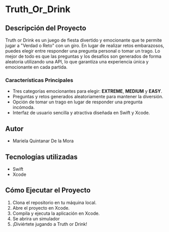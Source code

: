 # Truth_Or_Drink


## Descripción del Proyecto

Truth or Drink es un juego de fiesta divertido y emocionante que te permite jugar a "Verdad o Reto" con un giro. En lugar de realizar retos embarazosos, puedes elegir entre responder una pregunta personal o tomar un trago. Lo mejor de todo es que las preguntas y los desafíos son generados de forma aleatoria utilizando una API, lo que garantiza una experiencia única y emocionante en cada partida.

### Características Principales

- Tres categorías emocionantes para elegir: **EXTREME**, **MEDIUM** y **EASY**.
- Preguntas y retos generados aleatoriamente para mantener la diversión.
- Opción de tomar un trago en lugar de responder una pregunta incómoda.
- Interfaz de usuario sencilla y atractiva diseñada en Swift y Xcode.

## Autor

- Mariela Quintanar De la Mora

## Tecnologías utilizadas

- Swift
- Xcode

## Cómo Ejecutar el Proyecto

1. Clona el repositorio en tu máquina local.
2. Abre el proyecto en Xcode.
4. Compila y ejecuta la aplicación en Xcode.
5. Se abrira un simulador
6. ¡Diviértete jugando a Truth or Drink!


